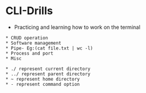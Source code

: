# CLI-Drills
- Practicing and learning how to work on the terminal
~~~
* CRUD operation
* Software management
* Pipe- Eg:(cat file.txt | wc -l)
* Process and port
* Misc

* ./ represent current directory
* ../ represent parent directory
* ~ represent home directory
* - represent command option
~~~